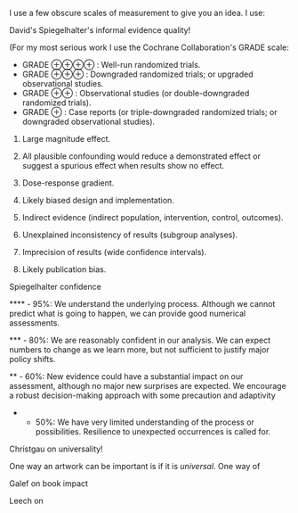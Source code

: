 
I use a few obscure scales of measurement to give you an idea. I use:


David's Spiegelhalter's informal evidence quality!

(For my most serious work I use the Cochrane Collaboration's GRADE scale:

* GRADE ⊕⊕⊕⊕ : Well-run randomized trials.
* GRADE ⊕⊕⊕ : Downgraded randomized trials; or upgraded observational studies.
* GRADE ⊕⊕ : Observational studies (or double-downgraded randomized trials).
* GRADE ⊕ : Case reports (or triple-downgraded randomized trials; or downgraded observational studies).
	

1. Large magnitude effect.
2. All plausible confounding would reduce a demonstrated effect or suggest a spurious effect when results show no effect.
3. Dose-response gradient.

1. Likely biased design and implementation.
2. Indirect evidence (indirect population, intervention, control, outcomes).
3. Unexplained inconsistency of results (subgroup analyses).
4. Imprecision of results (wide confidence intervals).
5. Likely publication bias.


Spiegelhalter confidence 

**** - 95%: We understand the underlying process. 
Although we cannot predict what is going to happen, we can provide good numerical assessments.

*** - 80%: We are reasonably confident in our analysis. 
We can expect numbers to change as we learn more, but not sufficient to justify major policy shifts.

** - 60%: New evidence could have a substantial impact on our assessment, although no major new surprises are expected. 
We encourage a robust decision-making approach with some precaution and adaptivity

* - 50%: We have very limited understanding of the process or possibilities. 
Resilience to unexpected occurrences is called for.



Christgau on universality!

One way an artwork can be important is if it is _universal_. One way of 


Galef on book impact 



Leech on 
